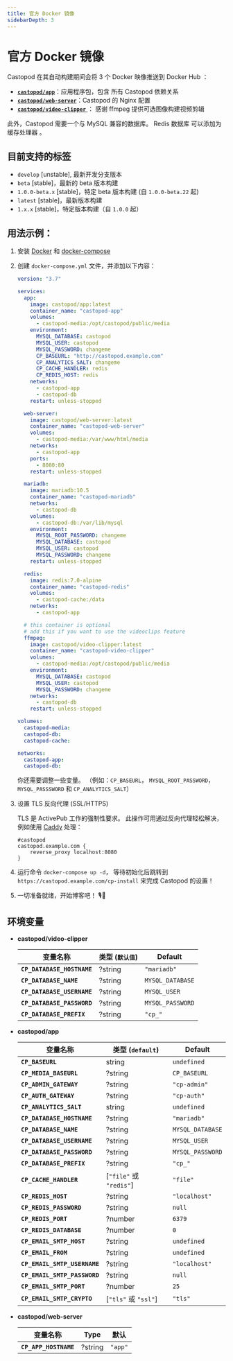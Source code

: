 ```yaml
---
title: 官方 Docker 镜像
sidebarDepth: 3
---
```


# 官方 Docker 镜像

Castopod 在其自动构建期间会将 3 个 Docker 映像推送到 Docker Hub ：

- [**`castopod/app`**](https://hub.docker.com/r/castopod/app)：应用程序包，包含
  所有 Castopod 依赖关系
- [**`castopod/web-server`**](https://hub.docker.com/r/castopod/web-server)：Castopod
  的 Nginx 配置
- [**`castopod/video-clipper`** ](https://hub.docker.com/r/castopod/video-clipper)：
  感谢 ffmpeg 提供可选图像构建视频剪辑

此外，Castopod 需要一个与 MySQL 兼容的数据库。 Redis 数据库 可以添加为缓存处理器
。

## 目前支持的标签

- `develop` [unstable], 最新开发分支版本
- `beta` [stable]，最新的 beta 版本构建
- `1.0.0-beta.x` [stable]，特定 beta 版本构建 (自 `1.0.0-beta.22` 起)
- `latest` [stable]，最新版本构建
- `1.x.x` [stable]，特定版本构建（自 `1.0.0` 起）

## 用法示例：

1.  安装 [Docker](https://docs.docker.com/get-docker/) 和
    [docker-compose](https://docs.docker.com/compose/install/)
2.  创建 `docker-compose.yml` 文件，并添加以下内容：

    ```yml
    version: "3.7"

    services:
      app:
        image: castopod/app:latest
        container_name: "castopod-app"
        volumes:
          - castopod-media:/opt/castopod/public/media
        environment:
          MYSQL_DATABASE: castopod
          MYSQL_USER: castopod
          MYSQL_PASSWORD: changeme
          CP_BASEURL: "http://castopod.example.com"
          CP_ANALYTICS_SALT: changeme
          CP_CACHE_HANDLER: redis
          CP_REDIS_HOST: redis
        networks:
          - castopod-app
          - castopod-db
        restart: unless-stopped

      web-server:
        image: castopod/web-server:latest
        container_name: "castopod-web-server"
        volumes:
          - castopod-media:/var/www/html/media
        networks:
          - castopod-app
        ports:
          - 8080:80
        restart: unless-stopped

      mariadb:
        image: mariadb:10.5
        container_name: "castopod-mariadb"
        networks:
          - castopod-db
        volumes:
          - castopod-db:/var/lib/mysql
        environment:
          MYSQL_ROOT_PASSWORD: changeme
          MYSQL_DATABASE: castopod
          MYSQL_USER: castopod
          MYSQL_PASSWORD: changeme
        restart: unless-stopped

      redis:
        image: redis:7.0-alpine
        container_name: "castopod-redis"
        volumes:
          - castopod-cache:/data
        networks:
          - castopod-app

      # this container is optional
      # add this if you want to use the videoclips feature
      ffmpeg:
        image: castopod/video-clipper:latest
        container_name: "castopod-video-clipper"
        volumes:
          - castopod-media:/opt/castopod/public/media
        environment:
          MYSQL_DATABASE: castopod
          MYSQL_USER: castopod
          MYSQL_PASSWORD: changeme
        networks:
          - castopod-db
        restart: unless-stopped

    volumes:
      castopod-media:
      castopod-db:
      castopod-cache:

    networks:
      castopod-app:
      castopod-db:
    ```

    你还需要调整一些变量。 （例如：`CP_BASEURL`， `MYSQL_ROOT_PASSWORD`，
    `MYSQL_PASSSWORD` 和 `CP_ANALYTICS_SALT`）

3.  设置 TLS 反向代理 (SSL/HTTPS)

    TLS 是 ActivePub 工作的强制性要求。 此操作可用通过反向代理轻松解决，例如使用
    [Caddy](https://caddyserver.com/) 处理：

    ```
    #castopod
    castopod.example.com {
        reverse_proxy localhost:8080
    }
    ```

4.  运行命令 `docker-compose up -d`， 等待初始化后跳转到
    `https://castopod.example.com/cp-install` 来完成 Castopod 的设置！

5.  一切准备就绪，开始博客吧！ 🎙️🚀

## 环境变量

- **castopod/video-clipper**

  | 变量名称                   | 类型 (`默认值`) | Default          |
  | -------------------------- | --------------- | ---------------- |
  | **`CP_DATABASE_HOSTNAME`** | ?string         | `"mariadb"`      |
  | **`CP_DATABASE_NAME`**     | ?string         | `MYSQL_DATABASE` |
  | **`CP_DATABASE_USERNAME`** | ?string         | `MYSQL_USER`     |
  | **`CP_DATABASE_PASSWORD`** | ?string         | `MYSQL_PASSWORD` |
  | **`CP_DATABASE_PREFIX`**   | ?string         | `"cp_"`          |

- **castopod/app**

  | 变量名称                     | 类型 (`default`)        | Default          |
  | ---------------------------- | ----------------------- | ---------------- |
  | **`CP_BASEURL`**             | string                  | `undefined`      |
  | **`CP_MEDIA_BASEURL`**       | ?string                 | `CP_BASEURL`     |
  | **`CP_ADMIN_GATEWAY`**       | ?string                 | `"cp-admin"`     |
  | **`CP_AUTH_GATEWAY`**        | ?string                 | `"cp-auth"`      |
  | **`CP_ANALYTICS_SALT`**      | string                  | `undefined`      |
  | **`CP_DATABASE_HOSTNAME`**   | ?string                 | `"mariadb"`      |
  | **`CP_DATABASE_NAME`**       | ?string                 | `MYSQL_DATABASE` |
  | **`CP_DATABASE_USERNAME`**   | ?string                 | `MYSQL_USER`     |
  | **`CP_DATABASE_PASSWORD`**   | ?string                 | `MYSQL_PASSWORD` |
  | **`CP_DATABASE_PREFIX`**     | ?string                 | `"cp_"`          |
  | **`CP_CACHE_HANDLER`**       | [`"file"` 或 `"redis"`] | `"file"`         |
  | **`CP_REDIS_HOST`**          | ?string                 | `"localhost"`    |
  | **`CP_REDIS_PASSWORD`**      | ?string                 | `null`           |
  | **`CP_REDIS_PORT`**          | ?number                 | `6379`           |
  | **`CP_REDIS_DATABASE`**      | ?number                 | `0`              |
  | **`CP_EMAIL_SMTP_HOST`**     | ?string                 | `undefined`      |
  | **`CP_EMAIL_FROM`**          | ?string                 | `undefined`      |
  | **`CP_EMAIL_SMTP_USERNAME`** | ?string                 | `"localhost"`    |
  | **`CP_EMAIL_SMTP_PASSWORD`** | ?string                 | `null`           |
  | **`CP_EMAIL_SMTP_PORT`**     | ?number                 | `25`             |
  | **`CP_EMAIL_SMTP_CRYPTO`**   | [`"tls"` 或 `"ssl"`]    | `"tls"`          |

- **castopod/web-server**

  | 变量名称              | Type    | 默认    |
  | --------------------- | ------- | ------- |
  | **`CP_APP_HOSTNAME`** | ?string | `"app"` |
